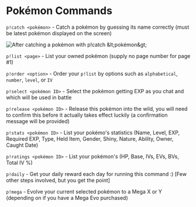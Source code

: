# Pokémon Commands

`p!catch <pokémon>` - Catch a pokémon by guessing its name correctly \(must be latest pokémon displayed on the screen\)

![After catching a pok&#xE9;mon with p!catch &amp;lt;pok&#xE9;mon&amp;gt; ](https://i.gyazo.com/3de2d230e69a1452c3245ae8acec40d0.png)

`p!list <page>` - List your owned pokémon \(supply no page number for page \#1\)

`p!order <option>` - Order your `p!list` by options such as `alphabetical`, `number`, `level`, or `IV`

`p!select <pokémon ID>` - Select the pokémon getting EXP as you chat and which will be used in battle

`p!release <pokémon ID>` - Release this pokémon into the wild, you will need to confirm this before it actually takes effect luckily \(a confirmation message will be provided\)

`p!stats <pokémon ID>` - List your pokémo's statistics \(Name, Level, EXP, Required EXP, Type, Held Item, Gender, Shiny, Nature, Ability, Owner, Caught Date\)

`p!ratings <pokémon ID>` - List your pokémon's \(HP, Base, IVs, EVs, BVs, Total IV %\)

`p!daily` - Get your daily reward each day for running this command :\) \[Few other steps involved, but you get the point\]

`p!mega` - Evolve your current selected pokémon to a Mega X or Y \(depending on if you have a Mega Evo purchased\)



